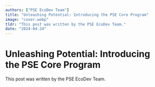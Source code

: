```yaml
---
authors: ["PSE EcoDev Team"]
title: "Unleashing Potential: Introducing the PSE Core Program"
image: "cover.webp"
tldr: "This post was written by the PSE EcoDev Team."
date: "2024-04-24"
---
```


# Unleashing Potential: Introducing the PSE Core Program

This post was written by the PSE EcoDev Team.
